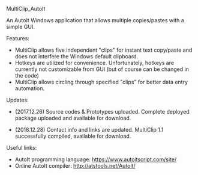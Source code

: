 MultiClip_AutoIt

An AutoIt Windows application that allows multiple copies/pastes with a simple GUI.

Features:
- MultiClip allows five independent "clips" for instant text copy/paste and does not interfere the Windows default clipboard.
- Hotkeys are utilized for convenience. Unfortunately, hotkeys are currently not customizable from GUI (but of course can be changed in the code)
- MultiClip allows circling through specified "clips" for better data entry automation.

Updates:
- (2017.12.26) Source codes & Prototypes uploaded. Complete deployed package uploaded and available for download.

- (2018.12.28) Contact info and links are updated. MultiClip 1.1 successfully compiled, available for download.


Useful links:
- AutoIt programming language: https://www.autoitscript.com/site/
- Online AutoIt compiler: http://atstools.net/Autoit/
